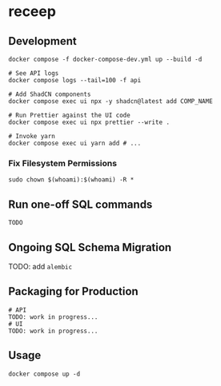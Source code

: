 # receep

## Development

```shell
docker compose -f docker-compose-dev.yml up --build -d

# See API logs
docker compose logs --tail=100 -f api

# Add ShadCN components
docker compose exec ui npx -y shadcn@latest add COMP_NAME

# Run Prettier against the UI code
docker compose exec ui npx prettier --write .

# Invoke yarn
docker compose exec ui yarn add # ...
```

### Fix Filesystem Permissions

```shell
sudo chown $(whoami):$(whoami) -R *
```

## Run one-off SQL commands

```shell
TODO
```

## Ongoing SQL Schema Migration

TODO: add `alembic`

## Packaging for Production

```shell
# API
TODO: work in progress...
# UI
TODO: work in progress...
```

## Usage
```shell
docker compose up -d
```
